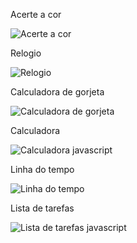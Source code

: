 Acerte a cor

![Acerte a cor](https://github.com/matheuspereiramartinscd/Javascript/assets/136721687/5a128b85-0c3d-484c-8007-d9a144212a40)

Relogio

![Relogio](https://github.com/matheuspereiramartinscd/Javascript/assets/136721687/84e92268-0ad4-4b20-830c-93de4d122896)

Calculadora de gorjeta

![Calculadora de gorjeta](https://github.com/matheuspereiramartinscd/Javascript/assets/136721687/c685d8cd-a45b-4ef8-9a82-fb8c22ce8f41)

Calculadora

![Calculadora javascript](https://github.com/matheuspereiramartinscd/Javascript/assets/136721687/c7f839f4-4f34-429e-b55f-0a82c5dc2234)

Linha do tempo

![Linha do tempo](https://github.com/matheuspereiramartinscd/Javascript/assets/136721687/e1ed66a6-06ae-4663-8661-e205fe438c01)

Lista de tarefas

![Lista de tarefas javascript](https://github.com/matheuspereiramartinscd/Javascript/assets/136721687/165e17ec-598e-4c4f-8c7a-db1b8e5ace50)




